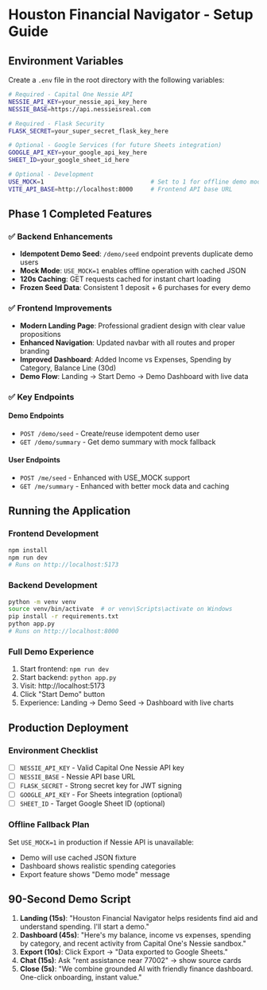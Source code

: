 # Houston Financial Navigator - Setup Guide

## Environment Variables

Create a `.env` file in the root directory with the following variables:

```bash
# Required - Capital One Nessie API
NESSIE_API_KEY=your_nessie_api_key_here
NESSIE_BASE=https://api.nessieisreal.com

# Required - Flask Security
FLASK_SECRET=your_super_secret_flask_key_here

# Optional - Google Services (for future Sheets integration)
GOOGLE_API_KEY=your_google_api_key_here
SHEET_ID=your_google_sheet_id_here

# Optional - Development
USE_MOCK=1                              # Set to 1 for offline demo mode
VITE_API_BASE=http://localhost:8000     # Frontend API base URL
```

## Phase 1 Completed Features

### ✅ Backend Enhancements
- **Idempotent Demo Seed**: `/demo/seed` endpoint prevents duplicate demo users
- **Mock Mode**: `USE_MOCK=1` enables offline operation with cached JSON
- **120s Caching**: GET requests cached for instant chart loading
- **Frozen Seed Data**: Consistent 1 deposit + 6 purchases for every demo

### ✅ Frontend Improvements
- **Modern Landing Page**: Professional gradient design with clear value propositions
- **Enhanced Navigation**: Updated navbar with all routes and proper branding
- **Improved Dashboard**: Added Income vs Expenses, Spending by Category, Balance Line (30d)
- **Demo Flow**: Landing → Start Demo → Demo Dashboard with live data

### ✅ Key Endpoints

#### Demo Endpoints
- `POST /demo/seed` - Create/reuse idempotent demo user
- `GET /demo/summary` - Get demo summary with mock fallback

#### User Endpoints  
- `POST /me/seed` - Enhanced with USE_MOCK support
- `GET /me/summary` - Enhanced with better mock data and caching

## Running the Application

### Frontend Development
```bash
npm install
npm run dev
# Runs on http://localhost:5173
```

### Backend Development
```bash
python -m venv venv
source venv/bin/activate  # or venv\Scripts\activate on Windows
pip install -r requirements.txt
python app.py
# Runs on http://localhost:8000
```

### Full Demo Experience
1. Start frontend: `npm run dev`
2. Start backend: `python app.py` 
3. Visit: http://localhost:5173
4. Click "Start Demo" button
5. Experience: Landing → Demo Seed → Dashboard with live charts

## Production Deployment

### Environment Checklist
- [ ] `NESSIE_API_KEY` - Valid Capital One Nessie API key
- [ ] `NESSIE_BASE` - Nessie API base URL
- [ ] `FLASK_SECRET` - Strong secret key for JWT signing
- [ ] `GOOGLE_API_KEY` - For Sheets integration (optional)
- [ ] `SHEET_ID` - Target Google Sheet ID (optional)

### Offline Fallback Plan
Set `USE_MOCK=1` in production if Nessie API is unavailable:
- Demo will use cached JSON fixture
- Dashboard shows realistic spending categories
- Export feature shows "Demo mode" message

## 90-Second Demo Script

1. **Landing (15s)**: "Houston Financial Navigator helps residents find aid and understand spending. I'll start a demo."
2. **Dashboard (45s)**: "Here's my balance, income vs expenses, spending by category, and recent activity from Capital One's Nessie sandbox."
3. **Export (10s)**: Click Export → "Data exported to Google Sheets."
4. **Chat (15s)**: Ask "rent assistance near 77002" → show source cards
5. **Close (5s)**: "We combine grounded AI with friendly finance dashboard. One-click onboarding, instant value."
